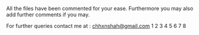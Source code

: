 
All the files have been commented for your ease. Furthermore you may also add further comments if you may.


For further queries contact me at : chhxnshah@gmail.com
1
2
3
4
5
6
7
8
